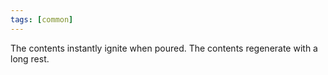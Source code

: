 ```yaml
---
tags: [common]
---
```


The contents instantly ignite when poured. The contents regenerate with a long rest.
